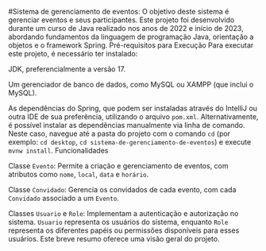 #Sistema de gerenciamento de eventos:
O objetivo deste sistema é gerenciar eventos e seus participantes. Este projeto foi desenvolvido durante um curso de Java realizado nos anos de 2022 e início de  2023, abordando fundamentos da linguagem de programação Java, orientação a objetos e o framework Spring.
Pré-requisitos para Execução
Para executar este projeto, é necessário ter instalado:

JDK, preferencialmente a versão 17.

Um gerenciador de banco de dados, como MySQL ou XAMPP (que inclui o MySQL).

As dependências do Spring, que podem ser instaladas através do IntelliJ ou outra IDE de sua preferência, utilizando o arquivo `pom.xml`. Alternativamente, é possível instalar as dependências manualmente via linha de comando. Neste caso, navegue até a pasta do projeto com o comando `cd` (por exemplo: `cd desktop`, `cd sistema-de-gerenciamento-de-eventos`) e execute `mvnw install`.
Funcionalidades

Classe `Evento`: Permite a criação e gerenciamento de eventos, com atributos como `nome`, `local`, `data` e `horário`.

Classe `Convidado`: Gerencia os convidados de cada evento, com cada `Convidado` associado a um `Evento`.

Classes `Usuario` e `Role`: Implementam a autenticação e autorização no sistema. `Usuario` representa os usuários do sistema, enquanto `Role` representa os diferentes papéis ou permissões disponíveis para esses usuários.
Este breve resumo oferece uma visão geral do projeto.
